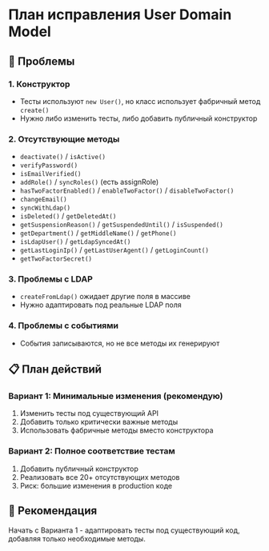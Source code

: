 # План исправления User Domain Model

## 🎯 Проблемы

### 1. Конструктор
- Тесты используют `new User()`, но класс использует фабричный метод `create()`
- Нужно либо изменить тесты, либо добавить публичный конструктор

### 2. Отсутствующие методы
- `deactivate()` / `isActive()`
- `verifyPassword()`
- `isEmailVerified()`
- `addRole()` / `syncRoles()` (есть assignRole)
- `hasTwoFactorEnabled()` / `enableTwoFactor()` / `disableTwoFactor()`
- `changeEmail()`
- `syncWithLdap()`
- `isDeleted()` / `getDeletedAt()`
- `getSuspensionReason()` / `getSuspendedUntil()` / `isSuspended()`
- `getDepartment()` / `getMiddleName()` / `getPhone()`
- `isLdapUser()` / `getLdapSyncedAt()`
- `getLastLoginIp()` / `getLastUserAgent()` / `getLoginCount()`
- `getTwoFactorSecret()`

### 3. Проблемы с LDAP
- `createFromLdap()` ожидает другие поля в массиве
- Нужно адаптировать под реальные LDAP поля

### 4. Проблемы с событиями
- События записываются, но не все методы их генерируют

## 📋 План действий

### Вариант 1: Минимальные изменения (рекомендую)
1. Изменить тесты под существующий API
2. Добавить только критически важные методы
3. Использовать фабричные методы вместо конструктора

### Вариант 2: Полное соответствие тестам
1. Добавить публичный конструктор
2. Реализовать все 20+ отсутствующих методов
3. Риск: большие изменения в production коде

## 🚀 Рекомендация

Начать с Варианта 1 - адаптировать тесты под существующий код, добавляя только необходимые методы. 